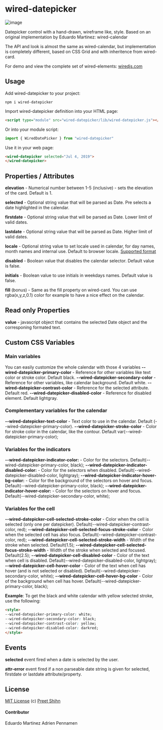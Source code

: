 # wired-datepicker
![image](https://user-images.githubusercontent.com/7101875/80147109-41ee5500-85b3-11ea-9020-9bf4fa034814.png)

Datepicker control with a hand-drawn, wireframe like, style.
Based on an original implementation by Eduardo Martinez: wired-calendar

The API and look is almost the same as wired-calendar, but implementation is completely different, based on CSS Grid and with inheritence from wired-card.

For demo and view the complete set of wired-elements: [wiredjs.com](http://wiredjs.com/)

## Usage

Add wired-datepicker to your project:
```
npm i wired-datepicker
```
Import wired-datepicker definition into your HTML page:
```html
<script type="module" src="wired-datepicker/lib/wired-datepicker.js"></script>
```
Or into your module script:
```javascript
import { WiredDatePicker } from "wired-datepicker"
```

Use it in your web page:
```html
<wired-datepicker selected="Jul 4, 2019">
</wired-datepicker>
```

## Properties / Attributes

**elevation** - Numerical number between 1-5 (inclusive) - sets the elevation of the card. Default is 1.

**selected** - Optional string value that will be parsed as Date. Pre selects a date highlighted in the calendar.

**firstdate** - Optional string value that will be parsed as Date. Lower limit of valid dates.

**lastdate** - Optional string value that will be parsed as Date. Higher limit of valid dates.

**locale** - Optional string value to set locale used in calendar, for day names, month names and internal use. Default to browser locale. [Supported format](https://www.ecma-international.org/ecma-262/5.1/#sec-15.9.1.15)

**disabled** - Boolean value that disables the calendar selector. Default value is false.

**initials** - Boolean value to use initials in weekdays names. Default value is false.

**fill** (bonus) - Same as the fill property on wired-card. You can use rgba(x,y,z,0.1) color for example to have a nice effect on the calendar.

## Read only Properties

**value** - javascript object that contains the selected Date object and the
corresponing formated text.


## Custom CSS Variables

### Main variables
You can easily customize the whole calendar with those 4 variables
**--wired-datepicker-primary-color** - Reference for other variables like text color or stroke color. Default black.
**--wired-datepicker-secondary-color** - Reference for other variables, like calendar background. Default white.
**--wired-datepicker-contrast-color** - Reference for the selected attribute. Default red.
**--wired-datepicker-disabled-color** - Reference for disabled element. Default lightgray.

### Complementary variables for the calendar
**--wired-datepicker-text-color** - Text color to use in the calendar. Default (--wired-datepicker-primary-color).
**--wired-datepicker-stroke-color** - Color for stroke color in the calendar, like the contour. Default var(--wired-datepicker-primary-color);

### Variables for the indicators
**--wired-datepicker-indicator-color:** - Color for the selectors. Default(--wired-datepicker-primary-color, black);
**--wired-datepicker-indicator-disabled-color:** - Color for the selectors when disabled. Default(--wired-datepicker-disabled-color, lightgray);
**--wired-datepicker-indicator-hover-bg-color:** - Color for the background of the selectors on hover and focus. Default(--wired-datepicker-primary-color, black);
**--wired-datepicker-indicator-hover-color:** - Color for the selectors on hover and focus. Default(--wired-datepicker-secondary-color, white);

### Variables for the cell
**--wired-datepicker-cell-selected-stroke-color** - Color when the cell is selected (only one per datepicker). Default(--wired-datepicker-contrast-color, red);
**--wired-datepicker-cell-selected-focus-stroke-color** - Color when the selected cell has also focus. Default(--wired-datepicker-contrast-color, red);
**--wired-datepicker-cell-selected-stroke-width** - Width of the stroke when selected. Default(1.5);
**--wired-datepicker-cell-selected-focus-stroke-width** - Width of the stroke when selected and focused. Default(2.5);
**--wired-datepicker-cell-disabled-color** - Color of the text when cell is disabled. Default(--wired-datepicker-disabled-color, lightgray);
**--wired-datepicker-cell-hover-color** - Color of the text when cell has hover (and is not selected or disabled). Default(--wired-datepicker-secondary-color, white);
**--wired-datepicker-cell-hover-bg-color** - Color of the background when cell has hover. Default(--wired-datepicker-primary-color, black);

__Example__: To get the black and white calendar with yellow selected stroke, use the following:
```html
<style>
--wired-datepicker-primary-color: white;
--wired-datepicker-secondary-color: black;
--wired-datepicker-contrast-color: yellow;
--wired-datepicker-disabled-color: darkred;
</style>
```

## Events
**selected** event fired when a date is selected by the user.

**attr-error** event fired if a non parseable date string is given for selected, firstdate or lastdate attribute/property.


## License
[MIT License](https://github.com/wiredjs/wired-elements/blob/master/LICENSE) (c) [Preet Shihn](https://twitter.com/preetster)

#### Contributor

Eduardo Martinez
Adrien Pennamen
